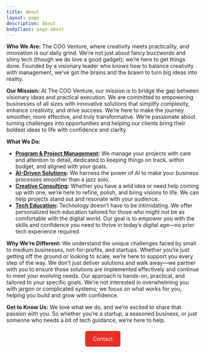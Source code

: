 ```yaml
---
title: About
layout: page
description: About
bodyClass: page-about
---
```


**Who We Are:**
The COO Venture, where creativity meets practicality, and innovation is our daily grind. We’re not just about fancy buzzwords and shiny tech (though we do love a good gadget); we’re here to get things done. Founded by a visionary leader who knows how to balance creativity with management, we’ve got the brains and the brawn to turn big ideas into reality.

**Our Mission:**
At The COO Venture, our mission is to bridge the gap between visionary ideas and practical execution. We are committed to empowering businesses of all sizes with innovative solutions that simplify complexity, enhance creativity, and drive success. We’re here to make the journey smoother, more effective, and truly transformative. We’re passionate about turning challenges into opportunities and helping our clients bring their boldest ideas to life with confidence and clarity.

**What We Do:**
- **[Program & Project Management](/program-and-project-management/):** We manage your projects with care and attention to detail, dedicated to keeping things on track, within budget, and aligned with your goals.
- **[AI-Driven Solutions](/ai-driven-solutions/):** We harness the power of AI to make your business processes smoother than a jazz solo.
- **[Creative Consulting](/creative-consulting/):** Whether you have a wild idea or need help coming up with one, we’re here to refine, polish, and bring visions to life. We can help projects stand out and resonate with your audience.
- **[Tech Education](/tech-education/):** Technology doesn’t have to be intimidating. We offer personalized tech education tailored for those who might not be as comfortable with the digital world. Our goal is to empower you with the skills and confidence you need to thrive in today’s digital age—no prior tech experience required.


**Why We’re Different:**
We understand the unique challenges faced by small to medium businesses, not-for-profits, and startups. Whether you’re just getting off the ground or looking to scale, we’re here to support you every step of the way. We don’t just deliver solutions and walk away—we partner with you to ensure those solutions are implemented effectively and continue to meet your evolving needs. Our approach is hands-on, practical, and tailored to your specific goals. We’re not interested in overwhelming you with jargon or complicated systems; we focus on what works for you, helping you build and grow with confidence.

**Get to Know Us:**
We love what we do, and we’re excited to share that passion with you. So whether you’re a startup, a seasoned business, or just someone who needs a bit of tech guidance, we’re here to help.

<div style="margin-top: 20px; text-align: center;">
  <a href="{{ site.data.contact.contact_button_link }}" class="button" style="background-color: #E52F27; color: #ffffff; padding: 10px 20px; text-decoration: none; border-radius: 5px; display: inline-block; line-height: 1.5; text-align: center; vertical-align: middle;">Contact</a>
</div>
